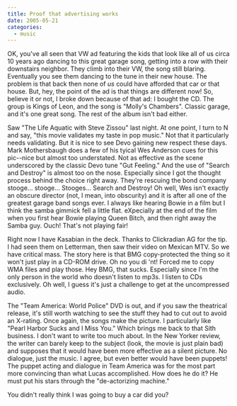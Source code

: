 ```yaml
---
title: Proof that advertising works
date: 2005-05-21
categories:
  - music
---
```


OK, you've all seen that VW ad featuring the kids that look like all of us circa 10 years ago dancing to this great garage song, getting into a row with their downstairs neighbor. They climb into their VW, the song still blaring. Eventually you see them dancing to the tune in their new house. The problem is that back then none of _us_ could have afforded that car or that house. But, hey, the point of the ad is that things are different now! So, believe it or not, I broke down because of that ad: I bought the CD. The group is Kings of Leon, and the song is "Molly's Chambers". Classic garage, and it's one great song. The rest of the album isn't bad either.

Saw "The Life Aquatic with Steve Zissou" last night. At one point, I turn to N and say, "this movie validates my taste in pop music." Not that it particularly needs validating. But it is nice to see Devo gaining new respect these days. Mark Mothersbaugh does a few of his tyical Wes Anderson cues for this pic--nice but almost too understated. Not as effective as the scene underscored by the classic Devo tune "Gut Feeling." And the use of "Search and Destroy" is almost too on the nose. Especially since I got the thought process behind the choice right away. They're rescuing the bond company stooge... stooge... Stooges... Search and Destroy! Oh well, Wes isn't exactly an obscure director (not, I mean, into obscurity) and it is after all one of the greatest garage band songs ever. I always like hearing Bowie in a film but I think the samba gimmick fell a little flat. eXpecially at the end of the film when you first hear Bowie playing Queen Bitch, and then right away the Samba guy. Ouch! That's not playing fair!

Right now I have Kasabian in the deck. Thanks to Clickradian AG for the tip. I had seen them on Letterman, then saw their video on Mexican MTV. So we have critical mass. The story here is that BMG copy-protected the thing so it won't just play in a CD-ROM drive. Oh no you di 'nt! Forced me to copy WMA files and play those. Hey BMG, that sucks. Especially since I'm the only person in the world who doesn't listen to mp3s. I listen to CDs exclusively. Oh well, I guess it's just a challenge to get at the uncompressed audio.

The "Team America: World Police" DVD is out, and if you saw the theatrical release, it's still worth watching to see the stuff they had to cut out to avoid an X-rating. Once again, the songs make the picture. I particularly like "Pearl Harbor Sucks and I Miss You." Which brings me back to that Sith business. I don't want to write too much about. In the New Yorker review, the writer can barely keep to the subject (look, the movie is just plain bad) and supposes that it would have been more effective as a silent picture. No dialogue, just the music. I agree, but even better would have been puppets! The puppet acting and dialogue in Team America was for the most part more convincing than what Lucas accomplished. How does he do it? He must put his stars through the "de-actorizing machine."

You didn't really think I was going to buy a car did you?
